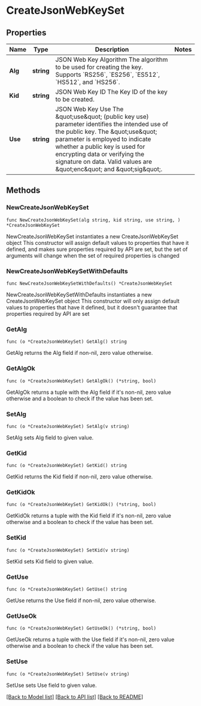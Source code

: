 # CreateJsonWebKeySet

## Properties

| Name    | Type       | Description                                                                                                                                                                                                                                                                                                             | Notes |
| ------- | ---------- | ----------------------------------------------------------------------------------------------------------------------------------------------------------------------------------------------------------------------------------------------------------------------------------------------------------------------- | ----- |
| **Alg** | **string** | JSON Web Key Algorithm The algorithm to be used for creating the key. Supports &#x60;RS256&#x60;, &#x60;ES256&#x60;, &#x60;ES512&#x60;, &#x60;HS512&#x60;, and &#x60;HS256&#x60;.                                                                                                                                       |
| **Kid** | **string** | JSON Web Key ID The Key ID of the key to be created.                                                                                                                                                                                                                                                                    |
| **Use** | **string** | JSON Web Key Use The \&quot;use\&quot; (public key use) parameter identifies the intended use of the public key. The \&quot;use\&quot; parameter is employed to indicate whether a public key is used for encrypting data or verifying the signature on data. Valid values are \&quot;enc\&quot; and \&quot;sig\&quot;. |

## Methods

### NewCreateJsonWebKeySet

`func NewCreateJsonWebKeySet(alg string, kid string, use string, ) *CreateJsonWebKeySet`

NewCreateJsonWebKeySet instantiates a new CreateJsonWebKeySet object This
constructor will assign default values to properties that have it defined, and
makes sure properties required by API are set, but the set of arguments will
change when the set of required properties is changed

### NewCreateJsonWebKeySetWithDefaults

`func NewCreateJsonWebKeySetWithDefaults() *CreateJsonWebKeySet`

NewCreateJsonWebKeySetWithDefaults instantiates a new CreateJsonWebKeySet object
This constructor will only assign default values to properties that have it
defined, but it doesn't guarantee that properties required by API are set

### GetAlg

`func (o *CreateJsonWebKeySet) GetAlg() string`

GetAlg returns the Alg field if non-nil, zero value otherwise.

### GetAlgOk

`func (o *CreateJsonWebKeySet) GetAlgOk() (*string, bool)`

GetAlgOk returns a tuple with the Alg field if it's non-nil, zero value
otherwise and a boolean to check if the value has been set.

### SetAlg

`func (o *CreateJsonWebKeySet) SetAlg(v string)`

SetAlg sets Alg field to given value.

### GetKid

`func (o *CreateJsonWebKeySet) GetKid() string`

GetKid returns the Kid field if non-nil, zero value otherwise.

### GetKidOk

`func (o *CreateJsonWebKeySet) GetKidOk() (*string, bool)`

GetKidOk returns a tuple with the Kid field if it's non-nil, zero value
otherwise and a boolean to check if the value has been set.

### SetKid

`func (o *CreateJsonWebKeySet) SetKid(v string)`

SetKid sets Kid field to given value.

### GetUse

`func (o *CreateJsonWebKeySet) GetUse() string`

GetUse returns the Use field if non-nil, zero value otherwise.

### GetUseOk

`func (o *CreateJsonWebKeySet) GetUseOk() (*string, bool)`

GetUseOk returns a tuple with the Use field if it's non-nil, zero value
otherwise and a boolean to check if the value has been set.

### SetUse

`func (o *CreateJsonWebKeySet) SetUse(v string)`

SetUse sets Use field to given value.

[[Back to Model list]](../README.md#documentation-for-models)
[[Back to API list]](../README.md#documentation-for-api-endpoints)
[[Back to README]](../README.md)
